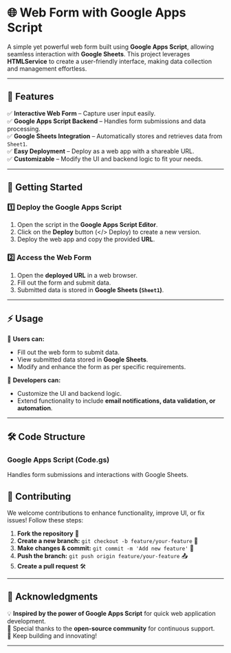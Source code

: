 # 🌐 Web Form with Google Apps Script

A simple yet powerful web form built using **Google Apps Script**, allowing seamless interaction with **Google Sheets**. This project leverages **HTMLService** to create a user-friendly interface, making data collection and management effortless.

---

## 🚀 Features

✅ **Interactive Web Form** – Capture user input easily.<br>
✅ **Google Apps Script Backend** – Handles form submissions and data processing.<br>
✅ **Google Sheets Integration** – Automatically stores and retrieves data from `Sheet1`.<br>
✅ **Easy Deployment** – Deploy as a web app with a shareable URL.<br>
✅ **Customizable** – Modify the UI and backend logic to fit your needs.<br>

---

## 📌 Getting Started

### 1️⃣ Deploy the Google Apps Script

1. Open the script in the **Google Apps Script Editor**.
2. Click on the **Deploy** button (</> Deploy) to create a new version.
3. Deploy the web app and copy the provided **URL**.

### 2️⃣ Access the Web Form

1. Open the **deployed URL** in a web browser.
2. Fill out the form and submit data.
3. Submitted data is stored in **Google Sheets (`Sheet1`)**.

---

## ⚡ Usage

📌 **Users can:**
- Fill out the web form to submit data.
- View submitted data stored in **Google Sheets**.
- Modify and enhance the form as per specific requirements.

📌 **Developers can:**
- Customize the UI and backend logic.
- Extend functionality to include **email notifications, data validation, or automation**.

---

## 🛠️ Code Structure

### **Google Apps Script (Code.gs)**
Handles form submissions and interactions with Google Sheets.

## 🤝 Contributing

We welcome contributions to enhance functionality, improve UI, or fix issues! Follow these steps:

1. **Fork the repository** 📌
2. **Create a new branch:** `git checkout -b feature/your-feature` 🚀
3. **Make changes & commit:** `git commit -m 'Add new feature'` 🔧
4. **Push the branch:** `git push origin feature/your-feature` 📤
5. **Create a pull request** 🛠️

---

## 🎉 Acknowledgments

💡 **Inspired by the power of Google Apps Script** for quick web application development.<br>
🙏 Special thanks to the **open-source community** for continuous support.<br>
🚀 Keep building and innovating!

---


